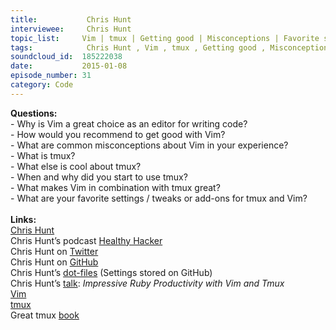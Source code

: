 ```yaml
--- 
title:           Chris Hunt 
interviewee:     Chris Hunt 
topic_list:     Vim | tmux | Getting good | Misconceptions | Favorite settings
tags:            Chris Hunt , Vim , tmux , Getting good , Misconceptions , Favorite settings
soundcloud_id:  185222038
date:           2015-01-08
episode_number: 31
category: Code
---
```


<p class="show_notes_display"><b>Questions:</b><br>- Why is Vim a great choice as an editor for writing code?<br>- How would you recommend to get good with Vim?<br>- What are common misconceptions about Vim in your experience?<br>- What is tmux?<br>- What else is cool about tmux?<br>- When and why did you start to use tmux?<br>- What makes Vim in combination with tmux great?<br>- What are your favorite settings / tweaks or add-ons for tmux and Vim?<br><br><b>Links:</b><br><a rel="nofollow" target="_blank" href="http://www.chrishunt.co/">Chris Hunt</a><br>Chris Hunt’s podcast <a rel="nofollow" target="_blank" href="http://www.healthyhacker.com/">Healthy Hacker</a><br>Chris Hunt on <a rel="nofollow" target="_blank" href="https://twitter.com/chrishunt">Twitter</a><br>Chris Hunt on <a rel="nofollow" target="_blank" href="https://github.com/chrishunt">GitHub</a><br>Chris Hunt’s <a rel="nofollow" target="_blank" href="https://github.com/chrishunt/dot-files">dot-files</a> (Settings stored on GitHub)<br>Chris Hunt’s <a rel="nofollow" target="_blank" href="https://www.youtube.com/watch?v=9jzWDr24UHQ">talk</a>: <i>Impressive Ruby Productivity with Vim and Tmux<br></i><a rel="nofollow" target="_blank" href="http://vimcasts.org/">Vim</a><br><a rel="nofollow" target="_blank" href="http://tmux.sourceforge.net/">tmux</a><br>Great tmux <a rel="nofollow" target="_blank" href="http://www.amazon.com/tmux-Productive-Development-Brian-Hogan-ebook/dp/B00A4I3ZVY">book</a></p>
